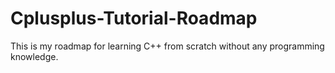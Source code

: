 # Cplusplus-Tutorial-Roadmap
This is my roadmap for learning C++ from scratch without any programming knowledge. 
